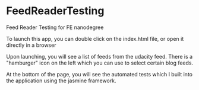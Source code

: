 # FeedReaderTesting
Feed Reader Testing for FE nanodegree

To launch this app, you can double click on the index.html file, or open it directly in a browser

Upon launching, you will see a list of feeds from the udacity feed. There is a "hamburger" icon on the left which you can use to select certain blog feeds. 

At the bottom of the page, you will see the automated tests which I built into the application using the jasmine framework. 
